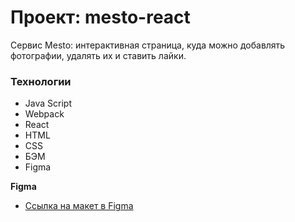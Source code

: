 # Проект: mesto-react
Сервис Mesto: интерактивная страница, куда можно добавлять фотографии,
удалять их и ставить лайки.
### Технологии

* Java Script
* Webpack
* React
* HTML
* CSS
* БЭМ
* Figma

**Figma**

* [Ссылка на макет в Figma](https://www.figma.com/file/2cn9N9jSkmxD84oJik7xL7/JavaScript.-Sprint-4?node-id=0%3A1)
